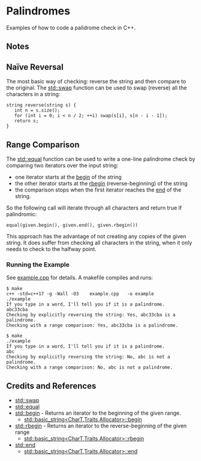 # Palindromes

Examples of how to code a palidrome check in C++.

## Notes

## Naïve Reversal

The most basic way of checking: reverse the string and then compare to the original.
The [std::swap](https://en.cppreference.com/w/cpp/algorithm/swap) function
can be used to swap (reverse) all the characters in a string:

```
string reverse(string s) {
   int n = s.size();
   for (int i = 0; i < n / 2; ++i) swap(s[i], s[n - i - 1]);
   return s;
}
```

## Range Comparison

The [std::equal](https://en.cppreference.com/w/cpp/algorithm/equal)
function can be used to write a one-line palindrome check by comparing two iterators over the input string:

* one iterator starts at the [begin](https://en.cppreference.com/w/cpp/string/basic_string/begin) of the string
* the other iterator starts at the [rbegin](https://en.cppreference.com/w/cpp/string/basic_string/rbegin) (reverse-beginning) of the string
* the comparison stops when the first iterator reaches the [end](https://en.cppreference.com/w/cpp/string/basic_string/end) of the string.

So the following call will iterate through all characters and return true if palindromic:

```
equal(given.begin(), given.end(), given.rbegin())
```

This approach has the advantage of not creating any copies of the given string.
It does suffer from checking all characters in the string, when it only needs to check to the halfway point.

### Running the Example

See [example.cpp](./example.cpp) for details. A makefile compiles and runs:

```
$ make
c++ -std=c++17 -g -Wall -O3    example.cpp   -o example
./example
If you type in a word, I'll tell you if it is a palindrome.
abc33cba
Checking by explicitly reversing the string: Yes, abc33cba is a palindrome.
Checking with a range comparison: Yes, abc33cba is a palindrome.
```

```
$ make
./example
If you type in a word, I'll tell you if it is a palindrome.
abc
Checking by explicitly reversing the string: No, abc is not a palindrome.
Checking with a range comparison: No, abc is not a palindrome.
```

## Credits and References

* [std::swap](https://en.cppreference.com/w/cpp/algorithm/swap)
* [std::equal](https://en.cppreference.com/w/cpp/algorithm/equal)
* [std::begin](https://en.cppreference.com/w/cpp/iterator/begin) - Returns an iterator to the beginning of the given range.
  * [std::basic_string<CharT,Traits,Allocator>::begin](https://en.cppreference.com/w/cpp/string/basic_string/begin)
* [std::rbegin](https://en.cppreference.com/w/cpp/iterator/rbegin) - Returns an iterator to the reverse-beginning of the given range
  * [std::basic_string<CharT,Traits,Allocator>::rbegin](https://en.cppreference.com/w/cpp/string/basic_string/rbegin)
* [std::end](https://en.cppreference.com/w/cpp/iterator/end)
  * [std::basic_string<CharT,Traits,Allocator>::end](https://en.cppreference.com/w/cpp/string/basic_string/end)
